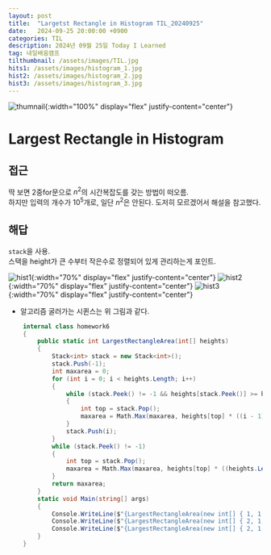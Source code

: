 ```yaml
---
layout: post
title:  "Largetst Rectangle in Histogram TIL_20240925"
date:   2024-09-25 20:00:00 +0900
categories: TIL
description: 2024년 09월 25일 Today I Learned
tag: 내일배움캠프
tilthumbnail: /assets/images/TIL.jpg
hits1: /assets/images/histogram_1.jpg
hist2: /assets/images/histogram_2.jpg
hist3: /assets/images/histogram_3.jpg
---
```


![thumnail]({{page.tilthumbnail}}){:width="100%" display="flex" justify-content="center"}


# Largest Rectangle in Histogram

## 접근
딱 보면 2중for문으로 $n^2$의 시간복잡도를 갖는 방법이 떠오름.  
하지만 입력의 개수가 $10^5$개로, 일단 $n^2$은 안된다.
도저히 모르겠어서 해설을 참고했다.


## 해답
`stack`을 사용.  
스택을 height가 큰 수부터 작은수로 정렬되어 있게 관리하는게 포인트.

![hist1]({{page.hits1}}){:width="70%" display="flex" justify-content="center"}
![hist2]({{page.hist2}}){:width="70%" display="flex" justify-content="center"}
![hist3]({{page.hist3}}){:width="70%" display="flex" justify-content="center"}
- 알고리즘 굴러가는 시퀸스는 위 그림과 같다.

```C#
	internal class homework6
	{
		public static int LargestRectangleArea(int[] heights)
		{
			Stack<int> stack = new Stack<int>();
			stack.Push(-1);
			int maxarea = 0;
			for (int i = 0; i < heights.Length; i++)
			{
				while (stack.Peek() != -1 && heights[stack.Peek()] >= heights[i])
				{
					int top = stack.Pop();
					maxarea = Math.Max(maxarea, heights[top] * ((i - 1) - stack.Peek()));
				}
				stack.Push(i);
			}
			while (stack.Peek() != -1)
			{
				int top = stack.Pop();
				maxarea = Math.Max(maxarea, heights[top] * ((heights.Length - 1) - stack.Peek()));
			}
			return maxarea;
		}
		static void Main(string[] args)
		{
			Console.WriteLine($"{LargestRectangleArea(new int[] { 1, 1 })}");
			Console.WriteLine($"{LargestRectangleArea(new int[] { 2, 1, 5, 6, 2, 3 })}");
			Console.WriteLine($"{LargestRectangleArea(new int[] { 2, 1, 2 })}");
		}
	}
```